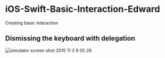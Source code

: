 # iOS-Swift-Basic-Interaction-Edward
Creating basic interaction

## Dismissing the keyboard with delegation
![simulator screen shot 2015 11 3 9 05 26](https://cloud.githubusercontent.com/assets/14995542/10908945/59f0518a-8270-11e5-9f2b-8b65a84394cc.png)
